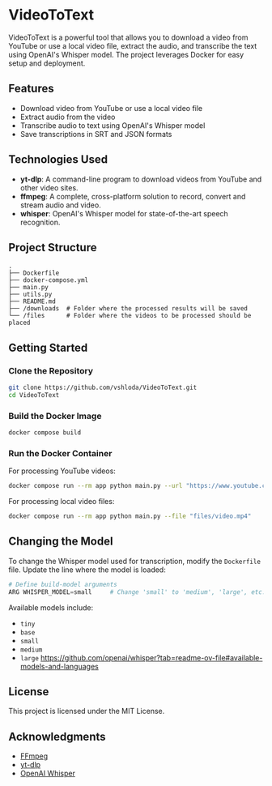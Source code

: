 
# VideoToText

VideoToText is a powerful tool that allows you to download a video from YouTube or use a local video file, extract the audio, and transcribe the text using OpenAI's Whisper model. The project leverages Docker for easy setup and deployment.

## Features

- Download video from YouTube or use a local video file
- Extract audio from the video
- Transcribe audio to text using OpenAI's Whisper model
- Save transcriptions in SRT and JSON formats

## Technologies Used

- **yt-dlp**: A command-line program to download videos from YouTube and other video sites.
- **ffmpeg**: A complete, cross-platform solution to record, convert and stream audio and video.
- **whisper**: OpenAI's Whisper model for state-of-the-art speech recognition.

## Project Structure

```
.
├── Dockerfile
├── docker-compose.yml
├── main.py
├── utils.py
├── README.md
├── /downloads  # Folder where the processed results will be saved
└── /files      # Folder where the videos to be processed should be placed
```

## Getting Started

### Clone the Repository

```bash
git clone https://github.com/vshloda/VideoToText.git
cd VideoToText
```

### Build the Docker Image

```bash
docker compose build
```

### Run the Docker Container

For processing YouTube videos:

```bash
docker compose run --rm app python main.py --url "https://www.youtube.com/watch?v=example"
```

For processing local video files:

```bash
docker compose run --rm app python main.py --file "files/video.mp4"
```

## Changing the Model

To change the Whisper model used for transcription, modify the `Dockerfile` file. Update the line where the model is loaded:

```python
# Define build-model arguments
ARG WHISPER_MODEL=small     # Change 'small' to 'medium', 'large', etc.
```

Available models include:
- `tiny`
- `base`
- `small`
- `medium`
- `large`
https://github.com/openai/whisper?tab=readme-ov-file#available-models-and-languages
## License

This project is licensed under the MIT License.

## Acknowledgments

- [FFmpeg](https://ffmpeg.org/)
- [yt-dlp](https://github.com/yt-dlp/yt-dlp)
- [OpenAI Whisper](https://github.com/openai/whisper)
